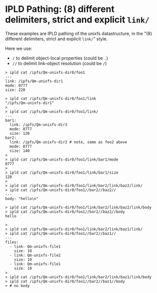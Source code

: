 # IPLD Pathing: (8) different delimiters, strict and explicit `link/`

These examples are IPLD pathing of the unixfs datastructure, in the "(8) different delimiters, strict and explicit `link/`" style.

Here we use:
- `/` to delimit object-local properties (could be `.`)
- `//` to delimit link-object resolution (could be `/`)

```
> ipld cat /ipfs/Qm-unixfs-dir0/foo1
---
link: /ipfs/Qm-unixfs-dir1
mode: 0777
size: 220

> ipld cat /ipfs/Qm-unixfs-dir0/foo1/link
"/ipfs/Qm-unixfs-dir1"
>
> ipld cat /ipfs/Qm-unixfs-dir0/foo1/link/
---
bar1:
  link: /ipfs/Qm-unixfs-dir3
  mode: 0777
  size: 120
bar2:
  link: /ipfs/Qm-unixfs-dir2 # note, same as foo2 above
  mode: 0777
  size: 140
>
> ipld cat /ipfs/Qm-unixfs-dir0/foo1/link/bar1/mode
0777
>
> ipld cat /ipfs/Qm-unixfs-dir0/foo1/link/bar1/size
120
>
> ipld cat /ipfs/Qm-unixfs-dir0/foo1/link/bar2/link/baz2/link/
> ipld cat /ipfs/Qm-unixfs-dir0/foo1//bar2//baz2//
---
body: "hello\n"

> ipld cat /ipfs/Qm-unixfs-dir0/foo1/link/bar2/link/baz2/link/body
> ipld cat /ipfs/Qm-unixfs-dir0/foo1//bar2//baz2//body
hello

>
> ipld cat /ipfs/Qm-unixfs-dir0/foo1/link/bar2/link/baz1/link/
> ipld cat /ipfs/Qm-unixfs-dir0/foo1//bar2//baz1//
---
files:
  - link: Qm-unixfs-file1
    size: 10
  - link: Qm-unixfs-file2
    size: 10
  - link: Qm-unixfs-file1
    size: 10
>
> ipld cat /ipfs/Qm-unixfs-dir0/foo1/link/bar2/link/baz1/link/body
> ipld cat /ipfs/Qm-unixfs-dir0/foo1//bar2//baz1//body
> # no body
```
